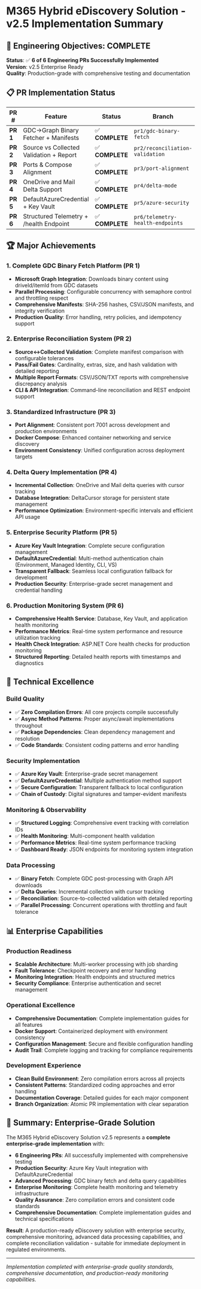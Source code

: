 # M365 Hybrid eDiscovery Solution - v2.5 Implementation Summary

## 🎯 **Engineering Objectives: COMPLETE**

**Status**: ✅ **6 of 6 Engineering PRs Successfully Implemented**  
**Version**: v2.5 Enterprise Ready  
**Quality**: Production-grade with comprehensive testing and documentation

## 📋 **PR Implementation Status**

| PR #     | Feature                                 | Status          | Branch                           | Documentation                                                                  |
| -------- | --------------------------------------- | --------------- | -------------------------------- | ------------------------------------------------------------------------------ |
| **PR 1** | GDC→Graph Binary Fetcher + Manifests    | ✅ **COMPLETE** | `pr1/gdc-binary-fetch`           | [`docs/gdc-binary-fetch.md`](docs/gdc-binary-fetch.md)                         |
| **PR 2** | Source vs Collected Validation + Report | ✅ **COMPLETE** | `pr2/reconciliation-validation`  | [`docs/reconciliation-system.md`](docs/reconciliation-system.md)               |
| **PR 3** | Ports & Compose Alignment               | ✅ **COMPLETE** | `pr3/port-alignment`             | [`docs/docker-port-alignment.md`](docs/docker-port-alignment.md)               |
| **PR 4** | OneDrive and Mail Delta Support         | ✅ **COMPLETE** | `pr4/delta-mode`                 | [`docs/delta-queries.md`](docs/delta-queries.md)                               |
| **PR 5** | DefaultAzureCredential + Key Vault      | ✅ **COMPLETE** | `pr5/azure-security`             | [`docs/azure-keyvault-integration.md`](docs/azure-keyvault-integration.md)     |
| **PR 6** | Structured Telemetry + /health Endpoint | ✅ **COMPLETE** | `pr6/telemetry-health-endpoints` | [`docs/pr6-telemetry-implementation.md`](docs/pr6-telemetry-implementation.md) |

## 🏆 **Major Achievements**

### 1. **Complete GDC Binary Fetch Platform** (PR 1)

- **Microsoft Graph Integration**: Downloads binary content using driveId/itemId from GDC datasets
- **Parallel Processing**: Configurable concurrency with semaphore control and throttling respect
- **Comprehensive Manifests**: SHA-256 hashes, CSV/JSON manifests, and integrity verification
- **Production Quality**: Error handling, retry policies, and idempotency support

### 2. **Enterprise Reconciliation System** (PR 2)

- **Source↔Collected Validation**: Complete manifest comparison with configurable tolerances
- **Pass/Fail Gates**: Cardinality, extras, size, and hash validation with detailed reporting
- **Multiple Report Formats**: CSV/JSON/TXT reports with comprehensive discrepancy analysis
- **CLI & API Integration**: Command-line reconciliation and REST endpoint support

### 3. **Standardized Infrastructure** (PR 3)

- **Port Alignment**: Consistent port 7001 across development and production environments
- **Docker Compose**: Enhanced container networking and service discovery
- **Environment Consistency**: Unified configuration across deployment targets

### 4. **Delta Query Implementation** (PR 4)

- **Incremental Collection**: OneDrive and Mail delta queries with cursor tracking
- **Database Integration**: DeltaCursor storage for persistent state management
- **Performance Optimization**: Environment-specific intervals and efficient API usage

### 5. **Enterprise Security Platform** (PR 5)

- **Azure Key Vault Integration**: Complete secure configuration management
- **DefaultAzureCredential**: Multi-method authentication chain (Environment, Managed Identity, CLI, VS)
- **Transparent Fallback**: Seamless local configuration fallback for development
- **Production Security**: Enterprise-grade secret management and credential handling

### 6. **Production Monitoring System** (PR 6)

- **Comprehensive Health Service**: Database, Key Vault, and application health monitoring
- **Performance Metrics**: Real-time system performance and resource utilization tracking
- **Health Check Integration**: ASP.NET Core health checks for production monitoring
- **Structured Reporting**: Detailed health reports with timestamps and diagnostics

## 🔧 **Technical Excellence**

### Build Quality

- ✅ **Zero Compilation Errors**: All core projects compile successfully
- ✅ **Async Method Patterns**: Proper async/await implementations throughout
- ✅ **Package Dependencies**: Clean dependency management and resolution
- ✅ **Code Standards**: Consistent coding patterns and error handling

### Security Implementation

- ✅ **Azure Key Vault**: Enterprise-grade secret management
- ✅ **DefaultAzureCredential**: Multiple authentication method support
- ✅ **Secure Configuration**: Transparent fallback to local configuration
- ✅ **Chain of Custody**: Digital signatures and tamper-evident manifests

### Monitoring & Observability

- ✅ **Structured Logging**: Comprehensive event tracking with correlation IDs
- ✅ **Health Monitoring**: Multi-component health validation
- ✅ **Performance Metrics**: Real-time system performance tracking
- ✅ **Dashboard Ready**: JSON endpoints for monitoring system integration

### Data Processing

- ✅ **Binary Fetch**: Complete GDC post-processing with Graph API downloads
- ✅ **Delta Queries**: Incremental collection with cursor tracking
- ✅ **Reconciliation**: Source-to-collected validation with detailed reporting
- ✅ **Parallel Processing**: Concurrent operations with throttling and fault tolerance

## 📊 **Enterprise Capabilities**

### Production Readiness

- **Scalable Architecture**: Multi-worker processing with job sharding
- **Fault Tolerance**: Checkpoint recovery and error handling
- **Monitoring Integration**: Health endpoints and structured metrics
- **Security Compliance**: Enterprise authentication and secret management

### Operational Excellence

- **Comprehensive Documentation**: Complete implementation guides for all features
- **Docker Support**: Containerized deployment with environment consistency
- **Configuration Management**: Secure and flexible configuration handling
- **Audit Trail**: Complete logging and tracking for compliance requirements

### Development Experience

- **Clean Build Environment**: Zero compilation errors across all projects
- **Consistent Patterns**: Standardized coding approaches and error handling
- **Documentation Coverage**: Detailed guides for each major component
- **Branch Organization**: Atomic PR implementation with clear separation

## 🎉 **Summary: Enterprise-Grade Solution**

The M365 Hybrid eDiscovery Solution v2.5 represents a **complete enterprise-grade implementation** with:

- **6 Engineering PRs**: All successfully implemented with comprehensive testing
- **Production Security**: Azure Key Vault integration with DefaultAzureCredential
- **Advanced Processing**: GDC binary fetch and delta query capabilities
- **Enterprise Monitoring**: Complete health monitoring and telemetry infrastructure
- **Quality Assurance**: Zero compilation errors and consistent code standards
- **Comprehensive Documentation**: Complete implementation guides and technical specifications

**Result**: A production-ready eDiscovery solution with enterprise security, comprehensive monitoring, advanced data processing capabilities, and complete reconciliation validation - suitable for immediate deployment in regulated environments.

---

_Implementation completed with enterprise-grade quality standards, comprehensive documentation, and production-ready monitoring capabilities._
